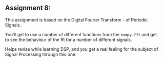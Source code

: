 ## Assignment 8:

This assignment is based on the Digital Fourier Transform - of Periodic Signals.

You'll get to use a number of different functions from the `numpy.fft` and get to see the behaviour of the fft for a number of different signals.

Helps revise while learning DSP, and you get a real feeling for the subject of Signal Processing through this one.